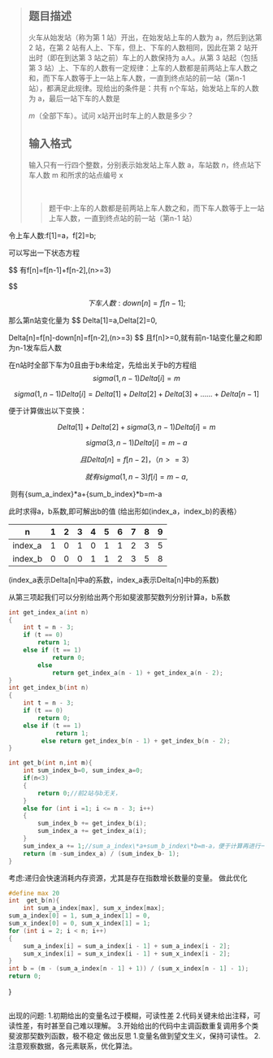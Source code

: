 

> ## 题目描述
>
> 火车从始发站（称为第 1 站）开出，在始发站上车的人数为 a，然后到达第 2 站，在第 2 站有人上、下车，但上、下车的人数相同，因此在第 2 站开出时（即在到达第 3 站之前）车上的人数保持为 a人。从第 3 站起（包括第 3 站）上、下车的人数有一定规律：上车的人数都是前两站上车人数之和，而下车人数等于上一站上车人数，一直到终点站的前一站（第n-1 站），都满足此规律。现给出的条件是：共有 n个车站，始发站上车的人数为 a，最后一站下车的人数是 
>
> *m*（全部下车）。试问 x站开出时车上的人数是多少？
>
> ## 输入格式
>
> 输入只有一行四个整数，分别表示始发站上车人数 a，车站数 *n*，终点站下车人数 m 和所求的站点编号 x 
>
> ​                                                                                                                                                                                                                                                                                                                                                                                                                                                                                                                                                                
>
> >  题干中:上车的人数都是前两站上车人数之和，而下车人数等于上一站上车人数，一直到终点站的前一站（第n-1 站）

令上车人数:f[1]=a，f[2]=b;

可以写出一下状态方程

$$
有f[n]=f[n-1]+f[n-2],(n>=3)

$$

$$
下车人数:down[n]=f[n-1];
$$

那么第n站变化量为
$$
Delta[1]=a,Delta[2]=0,

Delta[n]=f[n]-down[n]=f[n-2],(n>=3)
$$
且f[n]>=0,就有前n-1站变化量之和即为n-1发车后人数

在n站时全部下车为0且由于b未给定，先给出关于b的方程组
$$
sigma(1,n-1) Delta[i]=m
$$

$$
sigma(1,n-1) Delta[i]=Delta[1]+Delta[2]+Delta[3]+……+Delta[n-1]
$$

便于计算做出以下变换：

$$
Delta[1]+Delta[2]+sigma(3,n-1) Delta[i]=m
$$

$$
sigma(3,n-1)Delta[i]=m-a
$$

$$
且Delta[n]=f[n-2]，（n>=3）
$$

$$
就有sigma(1,n-3) f[i]=m-a,
$$

​                                                      则有\{sum_a_index\}\*a+\{sum_b_index\}\*b=m-a

此时求得a，b系数,即可解出b的值
(给出形如(index_a，index_b)的表格）

| n       | 1    | 2    | 3    | 4    | 5    | 6    | 7    | 8    | 9    |
| ------- | ---- | ---- | ---- | ---- | ---- | ---- | ---- | ---- | ---- |
| index_a | 1    | 0    | 1    | 0    | 1    | 1    | 2    | 3    | 5    |
| index_b | 0    | 0    | 0    | 1    | 1    | 2    | 3    | 5    | 8    |

(index_a表示Delta[n]中a的系数，index_a表示Delta[n]中b的系数)



从第三项起我们可以分别给出两个形如斐波那契数列分别计算a，b系数

```c
int get_index_a(int n)
{
	int t = n - 3;
	if (t == 0)
		return 1;
	else if (t == 1)
		    return 0;
	    else 
		    return get_index_a(n - 1) + get_index_a(n - 2);
}
int get_index_b(int n)
{
	int t = n - 3;
	if (t == 0)
		return 0;
	else if (t == 1)
		     return 1;
	     else return get_index_b(n - 1) + get_index_b(n - 2);
}

int get_b(int n,int m){
	int sum_index_b=0, sum_index_a=0;
	if(n<3)
	{
		return 0;//前2站与b无关，
	}
	else for (int i =1; i <= n - 3; i++)
	{
		sum_index_b += get_index_b(i);
		sum_index_a += get_index_a(i);
	}
	sum_index_a += 1;//sum_a_index\*a+sum_b_index\*b=m-a，便于计算再进行一次变形
	return (m -sum_index_a) / (sum_index_b- 1);
}
```

考虑:递归会快速消耗内存资源，尤其是存在指数增长数量的变量。
做此优化

```c
#define max 20
int  get_b(n){
	int sum_a_index[max], sum_x_index[max];
sum_a_index[0] = 1, sum_a_index[1] = 0,
sum_x_index[0] = 0, sum_x_index[1] = 1;
for (int i = 2; i < n; i++)
{
	sum_a_index[i] = sum_a_index[i - 1] + sum_a_index[i - 2];
	sum_x_index[i] = sum_x_index[i - 1] + sum_x_index[i - 2];
}
int b = (m - (sum_a_index[n - 1] + 1)) / (sum_x_index[n - 1] - 1);
return 0;
```

}



```

```



出现的问题:
1.初期给出的变量名过于模糊，可读性差
2.代码关键未给出注释，可读性差，有时甚至自己难以理解。
3.开始给出的代码中主调函数重复调用多个类斐波那契数列函数，极不稳定
做出反思
1.变量名做到望文生义，保持可读性。
2.注意观察数据，各元素联系，优化算法。

